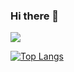 ### Hi there 👋
![](https://komarev.com/ghpvc/?username=mumozi)


[![Top Langs](https://github-readme-stats.vercel.app/api/top-langs/?username=mumozi&layout=compact)](https://github.com/anuraghazra/github-readme-stats)


<!--
**mumozi/mumozi** is a ✨ _special_ ✨ repository because its `README.md` (this file) appears on your GitHub profile.

Here are some ideas to get you started:

- 🔭 I’m currently working on ...
- 🌱 I’m currently learning ...
- 👯 I’m looking to collaborate on ...
- 🤔 I’m looking for help with ...
- 💬 Ask me about ...
- 📫 How to reach me: ...
- 😄 Pronouns: ...
- ⚡ Fun fact: ...
-->
